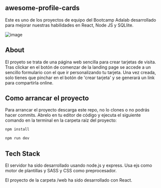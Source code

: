 ## awesome-profile-cards

Este es uno de los proyectos de equipo del Bootcamp Adalab desarrollado para mejorar nuestras habilidades en React, Node JS y SQLlite.

![image](https://user-images.githubusercontent.com/79847060/125418993-4ba0f57a-2a1f-4ed7-af53-f27dd87f4f54.png)

## About

El proyeto se trata de una página web sencilla para crear tarjetas de visita. Tras clickar en el botón de comenzar de la landing page se accede a un sencillo formulario con el que ir personalizando tu tarjeta. Una vez creada, solo tienes que pinchar en el botón de 'crear tarjeta' y se generará un link para compartirla online.

## Como arrancar el proyecto

Para arrancar el proyecto descarga este repo, no lo clones o no podrás hacer commits. Abrelo en tu editor de código y ejecuta el siguiente comando en la terminal en la carpeta raíz del proyecto:

```bash
npm install
```

```bash
npm run dev
```

## Tech Stack

El servidor ha sido desarrollado usando node.js y express. Usa ejs como motor de plantillas y SASS y CSS como preprocesador.

El proyecto de la carpeta /web ha sido desarrollado con React.
